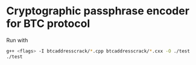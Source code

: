 # Cryptographic passphrase encoder for BTC protocol

Run with
```bash
g++ <flags> -I btcaddresscrack/*.cpp btcaddresscrack/*.cxx -O ./test
./test
```
